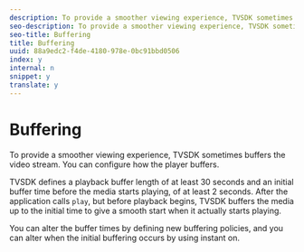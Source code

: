 ```yaml
---
description: To provide a smoother viewing experience, TVSDK sometimes buffers the video stream. You can configure how the player buffers.
seo-description: To provide a smoother viewing experience, TVSDK sometimes buffers the video stream. You can configure how the player buffers.
seo-title: Buffering
title: Buffering
uuid: 88a9edc2-f4de-4180-978e-0bc91bbd0506
index: y
internal: n
snippet: y
translate: y
---
```


# Buffering

To provide a smoother viewing experience, TVSDK sometimes buffers the video stream. You can configure how the player buffers.

TVSDK defines a playback buffer length of at least 30 seconds and an initial buffer time before the media starts playing, of at least 2 seconds. After the application calls `play`, but before playback begins, TVSDK buffers the media up to the initial time to give a smooth start when it actually starts playing. 

You can alter the buffer times by defining new buffering policies, and you can alter when the initial buffering occurs by using instant on. 

